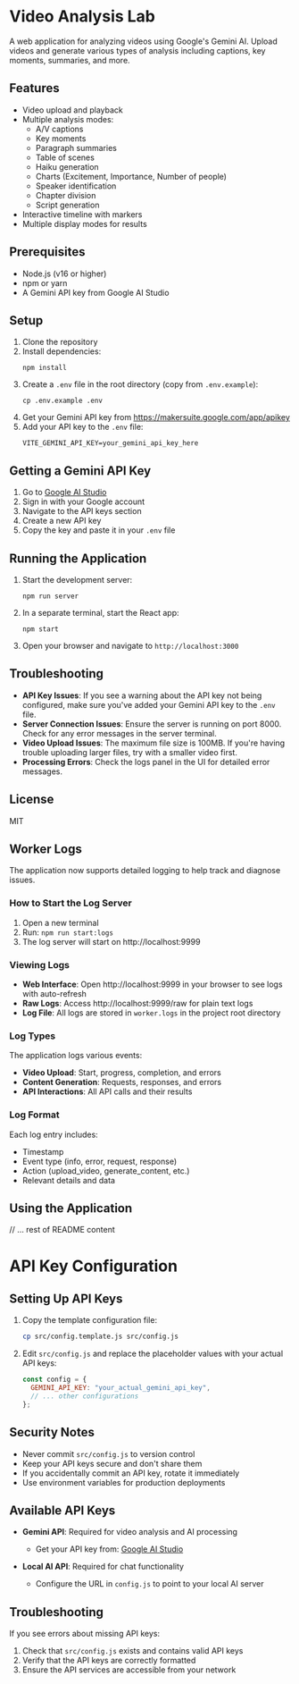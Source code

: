 # Video Analysis Lab

A web application for analyzing videos using Google's Gemini AI. Upload videos and generate various types of analysis including captions, key moments, summaries, and more.

## Features

- Video upload and playback
- Multiple analysis modes:
  - A/V captions
  - Key moments
  - Paragraph summaries
  - Table of scenes
  - Haiku generation
  - Charts (Excitement, Importance, Number of people)
  - Speaker identification
  - Chapter division
  - Script generation
- Interactive timeline with markers
- Multiple display modes for results

## Prerequisites

- Node.js (v16 or higher)
- npm or yarn
- A Gemini API key from Google AI Studio

## Setup

1. Clone the repository
2. Install dependencies:
   ```
   npm install
   ```
3. Create a `.env` file in the root directory (copy from `.env.example`):
   ```
   cp .env.example .env
   ```
4. Get your Gemini API key from https://makersuite.google.com/app/apikey
5. Add your API key to the `.env` file:
   ```
   VITE_GEMINI_API_KEY=your_gemini_api_key_here
   ```

## Getting a Gemini API Key

1. Go to [Google AI Studio](https://ai.google.dev/)
2. Sign in with your Google account
3. Navigate to the API keys section
4. Create a new API key
5. Copy the key and paste it in your `.env` file

## Running the Application

1. Start the development server:
   ```
   npm run server
   ```
2. In a separate terminal, start the React app:
   ```
   npm start
   ```
3. Open your browser and navigate to `http://localhost:3000`

## Troubleshooting

- **API Key Issues**: If you see a warning about the API key not being configured, make sure you've added your Gemini API key to the `.env` file.
- **Server Connection Issues**: Ensure the server is running on port 8000. Check for any error messages in the server terminal.
- **Video Upload Issues**: The maximum file size is 100MB. If you're having trouble uploading larger files, try with a smaller video first.
- **Processing Errors**: Check the logs panel in the UI for detailed error messages.

## License

MIT

## Worker Logs

The application now supports detailed logging to help track and diagnose issues.

### How to Start the Log Server

1. Open a new terminal
2. Run: `npm run start:logs`
3. The log server will start on http://localhost:9999

### Viewing Logs

- **Web Interface**: Open http://localhost:9999 in your browser to see logs with auto-refresh
- **Raw Logs**: Access http://localhost:9999/raw for plain text logs
- **Log File**: All logs are stored in `worker.logs` in the project root directory

### Log Types

The application logs various events:

- **Video Upload**: Start, progress, completion, and errors
- **Content Generation**: Requests, responses, and errors
- **API Interactions**: All API calls and their results

### Log Format

Each log entry includes:

- Timestamp
- Event type (info, error, request, response)
- Action (upload_video, generate_content, etc.)
- Relevant details and data

## Using the Application

// ... rest of README content

# API Key Configuration

## Setting Up API Keys

1. Copy the template configuration file:

   ```bash
   cp src/config.template.js src/config.js
   ```

2. Edit `src/config.js` and replace the placeholder values with your actual API keys:
   ```javascript
   const config = {
     GEMINI_API_KEY: "your_actual_gemini_api_key",
     // ... other configurations
   };
   ```

## Security Notes

- Never commit `src/config.js` to version control
- Keep your API keys secure and don't share them
- If you accidentally commit an API key, rotate it immediately
- Use environment variables for production deployments

## Available API Keys

- **Gemini API**: Required for video analysis and AI processing

  - Get your API key from: [Google AI Studio](https://makersuite.google.com/app/apikey)

- **Local AI API**: Required for chat functionality
  - Configure the URL in `config.js` to point to your local AI server

## Troubleshooting

If you see errors about missing API keys:

1. Check that `src/config.js` exists and contains valid API keys
2. Verify that the API keys are correctly formatted
3. Ensure the API services are accessible from your network
